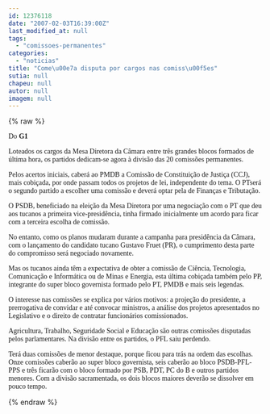 ```yaml
---
id: 12376118
date: "2007-02-03T16:39:00Z"
last_modified_at: null
tags:
  - "comissoes-permanentes"
categories:
  - "noticias"
title: "Come\u00e7a disputa por cargos nas comiss\u00f5es"
sutia: null
chapeu: null
autor: null
imagem: null
---
```

{% raw %}
<p><DIV class=txt id=mudaFonte></p>
<p><P><FONT face=Verdana>Do<STRONG> G1</STRONG></FONT></P></p>
<p><P><FONT face=Verdana>Loteados os cargos da Mesa Diretora da Câmara entre três grandes blocos formados de última hora, os partidos dedicam-se agora à divisão das 20 comissões permanentes. </FONT></P></p>
<p><P><FONT face=Verdana>Pelos acertos iniciais, caberá ao PMDB a Comissão de Constituição de Justiça (CCJ), mais cobiçada, por onde passam todos os projetos de lei, independente do tema. O PTserá o segundo partido a escolher uma comissão e deverá optar pela de Finanças e Tributação. </FONT></P></p>
<p><P><FONT face=Verdana>O PSDB, beneficiado na eleição da Mesa Diretora por uma negociação com o PT que deu aos tucanos a primeira vice-presidência, tinha firmado inicialmente um acordo para ficar com a terceira escolha de comissão. </FONT></P></p>
<p><P><FONT face=Verdana>No entanto, como os planos mudaram durante a campanha para presidência da Câmara, com o lançamento do candidato tucano Gustavo Fruet (PR), o cumprimento desta parte do compromisso será negociado novamente. </FONT></P></p>
<p><P><FONT face=Verdana>Mas os tucanos ainda têm a expectativa de obter a comissão de Ciência, Tecnologia, Comunicação e Informática ou de Minas e Energia, esta última cobiçada também pelo PP, integrante do super bloco governista formado pelo PT, PMDB e mais seis legendas.</FONT></P></p>
<p><P><FONT face=Verdana>O interesse nas comissões se explica por vários motivos: a projeção do presidente, a prerrogativa de convidar e até convocar ministros, a análise dos projetos apresentados no Legislativo e o direito de contratar funcionários comissionados. </FONT></P></p>
<p><P><FONT face=Verdana>Agricultura, Trabalho, Seguridade Social e Educação são outras comissões disputadas pelos parlamentares. Na divisão entre os partidos, o PFL saiu perdendo. </FONT></P></p>
<p><P><FONT face=Verdana>Terá duas comissões de menor destaque, porque ficou para trás na ordem das escolhas. Onze comissões caberão ao super bloco governista, seis caberão ao bloco PSDB-PFL-PPS e três ficarão com o bloco formado por PSB, PDT, PC do B e outros partidos menores. Com a divisão sacramentada, os dois blocos maiores deverão se dissolver em pouco tempo.</FONT></P></DIV> </p>
{% endraw %}
